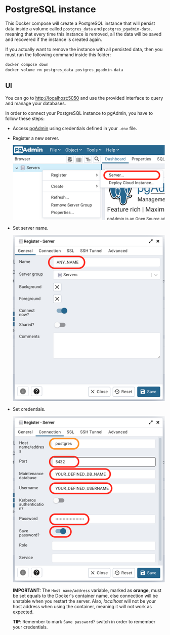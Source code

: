 # PostgreSQL instance

This Docker compose will create a PostgreSQL instance that will persist
data inside a volume called `postgres_data` and `postgres_pgadmin-data`,
meaning that every time this instance is removed, all the data will be
saved and recovered if the instance is created again.

If you actually want to remove the instance with all persisted data,
then you must run the following command inside this folder:

```bash
docker compose down
docker volume rm postgres_data postgres_pgadmin-data
```

## UI

You can go to [http://localhost:5050](http://localhost:5050) and use
the provided interface to query and manage your databases.

In order to connect your PostgreSQL instance to pgAdmin, you have to
follow these steps:

- Access [pgAdmin](http://localhost:5050) using credentials
defined in your `.env` file.

- Register a new server.

  ![register-server](./assets/register-server.png)

- Set server name.

  ![set-server-name](./assets/set-server-name.png)

- Set credentials.

  ![set-credentials](./assets/set-server-access.png)

  **IMPORTANT:** The `Host name/address` variable, marked as **orange**, must be
  set equals to the Docker's container name, else connection will be unstable
  when you restart the server. Also, *localhost* will not be your host address
  when using the container, meaning it will not work as expected.

  **TIP**: Remember to mark `Save password?` switch in order to remember your credentials.
